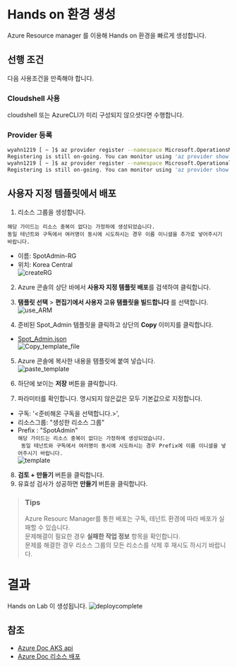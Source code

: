 # Hands on 환경 생성

Azure Resource manager 를 이용해 Hands on 환경을 빠르게 생성합니다.

## 선행 조건

다음 사용조건을 만족해야 합니다.

### Cloudshell 사용

cloudshell 또는 AzureCLI가 미리 구성되지 않으셧다면 수행합니다.

### Provider 등록

```bash
wyahn1219 [ ~ ]$ az provider register --namespace Microsoft.OperationsManagement
Registering is still on-going. You can monitor using 'az provider show -n Microsoft.OperationsManagement'
wyahn1219 [ ~ ]$ az provider register --namespace Microsoft.OperationalInsights
Registering is still on-going. You can monitor using 'az provider show -n Microsoft.OperationalInsights'
```

## 사용자 지정 템플릿에서 배포

1. 리소스 그룹을 생성합니다.

```해당 가이드는 리소스 중복이 없다는 가정하에 생성되었습니다.``` </br>
```동일 테넌트와 구독에서 여러명이 동시에 시도하시는 경우 이름 이니셜을 추가로 넣어주시기 바랍니다.```</br>

- 이름: SpotAdmin-RG
- 위치: Korea Central</br>
![createRG](./Images/createRG.png)

2. Azure 콘솔의 상단 바에서 **사용자 지정 템플릿 배포**를 검색하여 클릭합니다.
3. **탬플릿 선택** > **편집기에서 사용자 고유 탬플릿을 빌드합니다** 를 선택합니다. </br>
![use_ARM](./Images/use_ARM.png)

4. 준비된 Spot_Admin 템플릿을 클릭하고 상단의 **Copy** 이미지를 클릭합니다.
- [Spot_Admin.json](./ARM/Spot_Admin.json)</br>
![Copy_template_file](./Images/Copy_template_file.png)

5. Azure 콘솔에 복사한 내용을 탬플릿에 붙여 넣습니다.</br>
![paste_template](./Images/paste_template.png)

6. 하단에 보이는 **저장** 버튼을 클릭합니다.
7. 파라미터를 확인합니다. 명시되지 않은값은 모두 기본값으로 지정합니다.

- 구독: '<준비해온 구독을 선택합니다.>',
- 리소스그룹: "생성한 리소스 그룹"
- Prefix : "SpotAdmin" </br>
```해당 가이드는 리소스 중복이 없다는 가정하에 생성되었습니다.```</br>
``` 동일 테넌트와 구독에서 여러명이 동시에 시도하시는 경우 Prefix에 이름 이니셜을 넣어주시기 바랍니다.```</br>
![template](./Images/templete.png)

8. **검토 + 만들기** 버튼을 클릭합니다.
9. 유효성 검사가 성공하면 **만들기** 버튼을 클릭합니다.

> ### Tips
> Azure Resourc Manager를 통한 배포는 구독, 테넌트 환경에 따라 배포가 실패할 수 있습니다. </br>
> 문제해결이 필요한 경우 **실패한 작업 정보** 항목을 확인합니다. </br>
> 문제를 해결한 경우 리소스 그룹의 모든 리소스를 삭제 후 재시도 하시기 바랍니다.

# 결과

Hands on Lab 이 생성됩니다.
![deploycomplete](./Images/deploycomplete.png)


## 참조

- [Azure Doc AKS api](https://learn.microsoft.com/en-us/rest/api/aks/managed-clusters/create-or-update?tabs=HTTP)
- [Azure Doc 리소스 배포](https://learn.microsoft.com/ko-kr/azure/azure-resource-manager/templates/deploy-portal)
